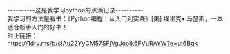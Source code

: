----------这是我学习python的点滴记录----------  
我学习的方法是看书：《Python编程：从入门到实践》[美] 埃里克• 马瑟斯，一本适合新手入门的好书！  
附上链接：  
https://1drv.ms/b/s!Au22YyCM57SFjVgJooik6FVuRAYW?e=ut6Bqk


